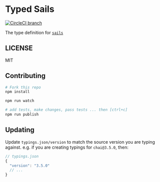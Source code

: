 # Typed Sails

[![CircleCI branch](https://img.shields.io/circleci/project/effervescentia/typed-sails/master.svg?maxAge=2592000)]()

The type definition for [`sails`](https://github.com/balderdashy/sails)

## LICENSE

MIT

## Contributing

```sh
# Fork this repo
npm install

npm run watch

# add tests, make changes, pass tests ... then [ctrl+c]
npm run publish
```

## Updating

Update `typings.json/version` to match the source version you are typing against.
e.g. if you are creating typings for `chai@3.5.0`, then:
```js
// typings.json
{
  "version": "3.5.0"
  // ...
}
```
